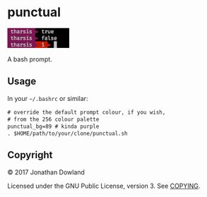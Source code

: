 punctual
========

![punctual prompt example picture](punctual_example.png)

A bash prompt.

Usage
-----

In your `~/.bashrc` or similar:

    # override the default prompt colour, if you wish,
    # from the 256 colour palette
    punctual_bg=89 # kinda purple
    . $HOME/path/to/your/clone/punctual.sh

Copyright
---------

© 2017 Jonathan Dowland

Licensed under the GNU Public License, version 3. See [COPYING](COPYING).
